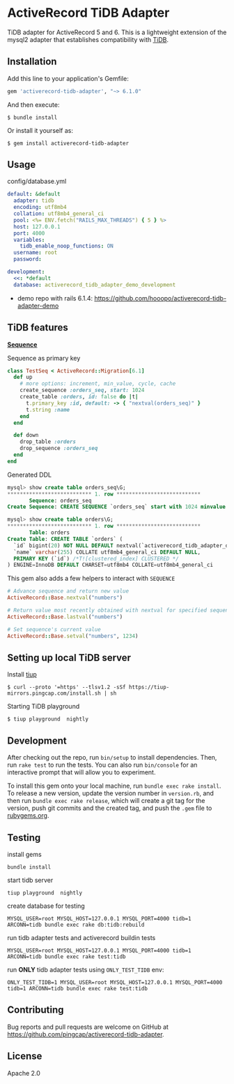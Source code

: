 # ActiveRecord TiDB Adapter

TiDB adapter for ActiveRecord 5 and 6. This is a lightweight extension of the mysql2 adapter that establishes compatibility with [TiDB](https://github.com/pingcap/tidb).


## Installation

Add this line to your application's Gemfile:

```ruby
gem 'activerecord-tidb-adapter', "~> 6.1.0"
```

And then execute:

    $ bundle install

Or install it yourself as:

    $ gem install activerecord-tidb-adapter

## Usage

config/database.yml

```yml
default: &default
  adapter: tidb
  encoding: utf8mb4
  collation: utf8mb4_general_ci
  pool: <%= ENV.fetch("RAILS_MAX_THREADS") { 5 } %>
  host: 127.0.0.1
  port: 4000
  variables:
    tidb_enable_noop_functions: ON
  username: root
  password:

development:
  <<: *default
  database: activerecord_tidb_adapter_demo_development

```

* demo repo with rails 6.1.4: https://github.com/hooopo/activerecord-tidb-adapter-demo

## TiDB features

**[Sequence](https://docs.pingcap.com/tidb/stable/sql-statement-create-sequence)**

Sequence as primary key

```ruby
class TestSeq < ActiveRecord::Migration[6.1]
  def up
    # more options: increment, min_value, cycle, cache
    create_sequence :orders_seq, start: 1024
    create_table :orders, id: false do |t|
      t.primary_key :id, default: -> { "nextval(orders_seq)" }
      t.string :name
    end
  end

  def down
    drop_table :orders
    drop_sequence :orders_seq
  end
end
```

Generated DDL
```sql
mysql> show create table orders_seq\G;
*************************** 1. row ***************************
       Sequence: orders_seq
Create Sequence: CREATE SEQUENCE `orders_seq` start with 1024 minvalue 1 maxvalue 9223372036854775806 increment by 1 nocache nocycle ENGINE=InnoDB

mysql> show create table orders\G;
*************************** 1. row ***************************
       Table: orders
Create Table: CREATE TABLE `orders` (
  `id` bigint(20) NOT NULL DEFAULT nextval(`activerecord_tidb_adapter_demo_development`.`orders_seq`),
  `name` varchar(255) COLLATE utf8mb4_general_ci DEFAULT NULL,
  PRIMARY KEY (`id`) /*T![clustered_index] CLUSTERED */
) ENGINE=InnoDB DEFAULT CHARSET=utf8mb4 COLLATE=utf8mb4_general_ci

```

This gem also adds a few helpers to interact with `SEQUENCE`

```ruby
# Advance sequence and return new value
ActiveRecord::Base.nextval("numbers")

# Return value most recently obtained with nextval for specified sequence.
ActiveRecord::Base.lastval("numbers")

# Set sequence's current value
ActiveRecord::Base.setval("numbers", 1234)
```


## Setting up local TiDB server

Install [tiup](https://github.com/pingcap/tiup)

```shell
$ curl --proto '=https' --tlsv1.2 -sSf https://tiup-mirrors.pingcap.com/install.sh | sh
```
Starting TiDB playground

```shell
$ tiup playground  nightly
```

## Development

After checking out the repo, run `bin/setup` to install dependencies. Then, run `rake test` to run the tests. You can also run `bin/console` for an interactive prompt that will allow you to experiment.

To install this gem onto your local machine, run `bundle exec rake install`. To release a new version, update the version number in `version.rb`, and then run `bundle exec rake release`, which will create a git tag for the version, push git commits and the created tag, and push the `.gem` file to [rubygems.org](https://rubygems.org).

## Testing

install gems

```
bundle install
```

start tidb server

```
tiup playground  nightly
```

create database for testing

```
MYSQL_USER=root MYSQL_HOST=127.0.0.1 MYSQL_PORT=4000 tidb=1 ARCONN=tidb bundle exec rake db:tidb:rebuild

```

run tidb adapter tests and activerecord buildin tests

```
MYSQL_USER=root MYSQL_HOST=127.0.0.1 MYSQL_PORT=4000 tidb=1 ARCONN=tidb bundle exec rake test:tidb

```

run **ONLY** tidb adapter tests using `ONLY_TEST_TIDB` env:

```
ONLY_TEST_TIDB=1 MYSQL_USER=root MYSQL_HOST=127.0.0.1 MYSQL_PORT=4000 tidb=1 ARCONN=tidb bundle exec rake test:tidb
```

## Contributing

Bug reports and pull requests are welcome on GitHub at https://github.com/pingcap/activerecord-tidb-adapter.

## License

Apache 2.0
